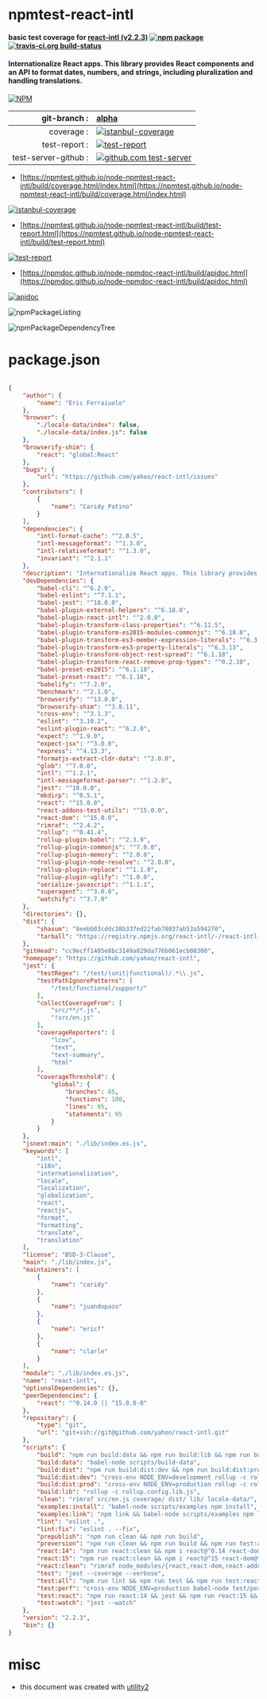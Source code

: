 # npmtest-react-intl

#### basic test coverage for  [react-intl (v2.2.3)](https://github.com/yahoo/react-intl)  [![npm package](https://img.shields.io/npm/v/npmtest-react-intl.svg?style=flat-square)](https://www.npmjs.org/package/npmtest-react-intl) [![travis-ci.org build-status](https://api.travis-ci.org/npmtest/node-npmtest-react-intl.svg)](https://travis-ci.org/npmtest/node-npmtest-react-intl)

#### Internationalize React apps. This library provides React components and an API to format dates, numbers, and strings, including pluralization and handling translations.

[![NPM](https://nodei.co/npm/react-intl.png?downloads=true&downloadRank=true&stars=true)](https://www.npmjs.com/package/react-intl)

| git-branch : | [alpha](https://github.com/npmtest/node-npmtest-react-intl/tree/alpha)|
|--:|:--|
| coverage : | [![istanbul-coverage](https://npmtest.github.io/node-npmtest-react-intl/build/coverage.badge.svg)](https://npmtest.github.io/node-npmtest-react-intl/build/coverage.html/index.html)|
| test-report : | [![test-report](https://npmtest.github.io/node-npmtest-react-intl/build/test-report.badge.svg)](https://npmtest.github.io/node-npmtest-react-intl/build/test-report.html)|
| test-server-github : | [![github.com test-server](https://npmtest.github.io/node-npmtest-react-intl/GitHub-Mark-32px.png)](https://npmtest.github.io/node-npmtest-react-intl/build/app/index.html) | | build-artifacts : | [![build-artifacts](https://npmtest.github.io/node-npmtest-react-intl/glyphicons_144_folder_open.png)](https://github.com/npmtest/node-npmtest-react-intl/tree/gh-pages/build)|

- [https://npmtest.github.io/node-npmtest-react-intl/build/coverage.html/index.html](https://npmtest.github.io/node-npmtest-react-intl/build/coverage.html/index.html)

[![istanbul-coverage](https://npmtest.github.io/node-npmtest-react-intl/build/screenCapture.buildCi.browser.%252Ftmp%252Fbuild%252Fcoverage.lib.html.png)](https://npmtest.github.io/node-npmtest-react-intl/build/coverage.html/index.html)

- [https://npmtest.github.io/node-npmtest-react-intl/build/test-report.html](https://npmtest.github.io/node-npmtest-react-intl/build/test-report.html)

[![test-report](https://npmtest.github.io/node-npmtest-react-intl/build/screenCapture.buildCi.browser.%252Ftmp%252Fbuild%252Ftest-report.html.png)](https://npmtest.github.io/node-npmtest-react-intl/build/test-report.html)

- [https://npmdoc.github.io/node-npmdoc-react-intl/build/apidoc.html](https://npmdoc.github.io/node-npmdoc-react-intl/build/apidoc.html)

[![apidoc](https://npmdoc.github.io/node-npmdoc-react-intl/build/screenCapture.buildCi.browser.%252Ftmp%252Fbuild%252Fapidoc.html.png)](https://npmdoc.github.io/node-npmdoc-react-intl/build/apidoc.html)

![npmPackageListing](https://npmtest.github.io/node-npmtest-react-intl/build/screenCapture.npmPackageListing.svg)

![npmPackageDependencyTree](https://npmtest.github.io/node-npmtest-react-intl/build/screenCapture.npmPackageDependencyTree.svg)



# package.json

```json

{
    "author": {
        "name": "Eric Ferraiuolo"
    },
    "browser": {
        "./locale-data/index": false,
        "./locale-data/index.js": false
    },
    "browserify-shim": {
        "react": "global:React"
    },
    "bugs": {
        "url": "https://github.com/yahoo/react-intl/issues"
    },
    "contributors": [
        {
            "name": "Caridy Patino"
        }
    ],
    "dependencies": {
        "intl-format-cache": "^2.0.5",
        "intl-messageformat": "^1.3.0",
        "intl-relativeformat": "^1.3.0",
        "invariant": "^2.1.1"
    },
    "description": "Internationalize React apps. This library provides React components and an API to format dates, numbers, and strings, including pluralization and handling translations.",
    "devDependencies": {
        "babel-cli": "^6.2.0",
        "babel-eslint": "^7.1.1",
        "babel-jest": "^18.0.0",
        "babel-plugin-external-helpers": "^6.18.0",
        "babel-plugin-react-intl": "^2.0.0",
        "babel-plugin-transform-class-properties": "^6.11.5",
        "babel-plugin-transform-es2015-modules-commonjs": "^6.18.0",
        "babel-plugin-transform-es3-member-expression-literals": "^6.3.13",
        "babel-plugin-transform-es3-property-literals": "^6.3.13",
        "babel-plugin-transform-object-rest-spread": "^6.1.18",
        "babel-plugin-transform-react-remove-prop-types": "^0.2.10",
        "babel-preset-es2015": "^6.1.18",
        "babel-preset-react": "^6.1.18",
        "babelify": "^7.2.0",
        "benchmark": "^2.1.0",
        "browserify": "^13.0.0",
        "browserify-shim": "^3.8.11",
        "cross-env": "^3.1.3",
        "eslint": "^3.10.2",
        "eslint-plugin-react": "^6.2.0",
        "expect": "^1.9.0",
        "expect-jsx": "^3.0.0",
        "express": "^4.13.3",
        "formatjs-extract-cldr-data": "^2.0.0",
        "glob": "^7.0.0",
        "intl": "^1.2.1",
        "intl-messageformat-parser": "^1.2.0",
        "jest": "^18.0.0",
        "mkdirp": "^0.5.1",
        "react": "^15.0.0",
        "react-addons-test-utils": "^15.0.0",
        "react-dom": "^15.0.0",
        "rimraf": "^2.4.2",
        "rollup": "^0.41.4",
        "rollup-plugin-babel": "^2.3.9",
        "rollup-plugin-commonjs": "^7.0.0",
        "rollup-plugin-memory": "^2.0.0",
        "rollup-plugin-node-resolve": "^2.0.0",
        "rollup-plugin-replace": "^1.1.0",
        "rollup-plugin-uglify": "^1.0.0",
        "serialize-javascript": "^1.1.1",
        "superagent": "^3.0.0",
        "watchify": "^3.7.0"
    },
    "directories": {},
    "dist": {
        "shasum": "8eebb03cddc38b337ed22fab78037ab53a594270",
        "tarball": "https://registry.npmjs.org/react-intl/-/react-intl-2.2.3.tgz"
    },
    "gitHead": "cc9ecff1405e8bc3149a829da776b061ecb08300",
    "homepage": "https://github.com/yahoo/react-intl",
    "jest": {
        "testRegex": "/test/(unit|functional)/.*\\.js",
        "testPathIgnorePatterns": [
            "/test/functional/support/"
        ],
        "collectCoverageFrom": [
            "src/**/*.js",
            "!src/en.js"
        ],
        "coverageReporters": [
            "lcov",
            "text",
            "text-summary",
            "html"
        ],
        "coverageThreshold": {
            "global": {
                "branches": 85,
                "functions": 100,
                "lines": 95,
                "statements": 95
            }
        }
    },
    "jsnext:main": "./lib/index.es.js",
    "keywords": [
        "intl",
        "i18n",
        "internationalization",
        "locale",
        "localization",
        "globalization",
        "react",
        "reactjs",
        "format",
        "formatting",
        "translate",
        "translation"
    ],
    "license": "BSD-3-Clause",
    "main": "./lib/index.js",
    "maintainers": [
        {
            "name": "caridy"
        },
        {
            "name": "juandopazo"
        },
        {
            "name": "ericf"
        },
        {
            "name": "clarle"
        }
    ],
    "module": "./lib/index.es.js",
    "name": "react-intl",
    "optionalDependencies": {},
    "peerDependencies": {
        "react": "^0.14.0 || ^15.0.0-0"
    },
    "repository": {
        "type": "git",
        "url": "git+ssh://git@github.com/yahoo/react-intl.git"
    },
    "scripts": {
        "build": "npm run build:data && npm run build:lib && npm run build:dist",
        "build:data": "babel-node scripts/build-data",
        "build:dist": "npm run build:dist:dev && npm run build:dist:prod",
        "build:dist:dev": "cross-env NODE_ENV=development rollup -c rollup.config.dist.js",
        "build:dist:prod": "cross-env NODE_ENV=production rollup -c rollup.config.dist.js",
        "build:lib": "rollup -c rollup.config.lib.js",
        "clean": "rimraf src/en.js coverage/ dist/ lib/ locale-data/",
        "examples:install": "babel-node scripts/examples npm install",
        "examples:link": "npm link && babel-node scripts/examples npm link react-intl",
        "lint": "eslint .",
        "lint:fix": "eslint . --fix",
        "prepublish": "npm run clean && npm run build",
        "preversion": "npm run clean && npm run build && npm run test:all",
        "react:14": "npm run react:clean && npm i react@^0.14 react-dom@^0.14 react-addons-test-utils@^0.14",
        "react:15": "npm run react:clean && npm i react@^15 react-dom@^15 react-addons-test-utils@^15",
        "react:clean": "rimraf node_modules/{react,react-dom,react-addons-test-utils}",
        "test": "jest --coverage --verbose",
        "test:all": "npm run lint && npm run test && npm run test:react",
        "test:perf": "cross-env NODE_ENV=production babel-node test/perf",
        "test:react": "npm run react:14 && jest && npm run react:15 && jest",
        "test:watch": "jest --watch"
    },
    "version": "2.2.3",
    "bin": {}
}
```



# misc
- this document was created with [utility2](https://github.com/kaizhu256/node-utility2)
